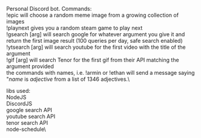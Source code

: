 Personal Discord bot. Commands:\
!epic will choose a random meme image from a growing collection of images\
!playnext gives you a random steam game to play next\
!gsearch [arg] will search google for whatever argument you give it and return the first image result (100 queries per day, safe search enabled)\
!ytsearch [arg] will search youtube for the first video with the title of the argument\
!gif [arg] will search Tenor for the first gif from their API matching the argument provided\
the commands with names, i.e. !armin or !ethan will send a message saying "*name* is *adjective* from a list of 1346 adjectives.\

libs used:\
NodeJS\
DiscordJS\
google search API\
youtube search API\
tenor search API\
node-schedule\

